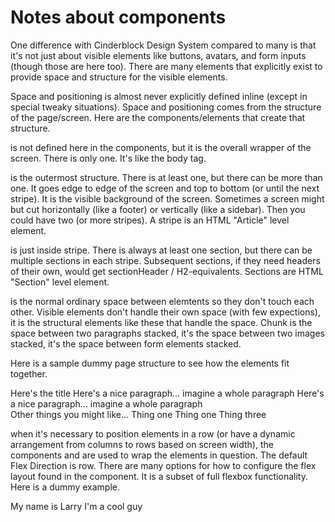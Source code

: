 # Notes about components

One difference with Cinderblock Design System compared to many is that it's not just about visible elements like buttons, avatars, and form inputs (though those are here too). There are many elements that explicitly exist to provide space and structure for the visible elements. 

Space and positioning is almost never explicitly defined inline (except in special tweaky situations). Space and positioning comes from the structure of the page/screen. Here are the components/elements that create that structure.

<Page> is not defined here in the components, but it is the overall wrapper of the screen. There is only one. It's like the body tag.

<Stripe> is the outermost structure. There is at least one, but there can be more than one. It goes edge to edge of the screen and top to bottom (or until the next stripe). It is the visible background of the screen. Sometimes a screen might but cut horizontally (like a footer) or vertically (like a sidebar). Then you could have two (or more stripes). A stripe is an HTML "Article" level element. 

<Section> is just inside stripe. There is always at least one section, but there can be multiple sections in each stripe. Subsequent sections, if they need headers of their own, would get sectionHeader / H2-equivalents. Sections are HTML "Section" level element. 

<Chunk> is the normal ordinary space between elemtents so they don't touch each other. Visible elements don't handle their own space (with few expections), it is the structural elements like these that handle the space. Chunk is the space between two paragraphs stacked, it's the space between two images stacked, it's the space between form elements stacked.

Here is a sample dummy page structure to see how the elements fit together.

<Page>
   <Stripe>
      <Section>
         <Chunk>
            <Text type="pageHead">Here's the title</Text>
         </Chunk>
         <Chunk>
            <Text>Here's a nice paragraph... imagine a whole paragraph</Text>
         </Chunk>
         <Chunk>
            <Text>Here's a nice paragraph... imagine a whole paragraph</Text>
         </Chunk>
      </Section>
      <Section>  
         <Chunk>
            <Text type="sectionHead"></Text>
         </Chunk>
      </Section>
   </Stripe>
   <Stripe style={{backgroundColor: "gray"}}>
      <Section>
         <Chunk>
            <Text type="sectionHead">Other things you might like...</Text>
         </Chunk>
         <Chunk>
            <Text>Thing one</Text>
         </Chunk>
         <Chunk>
            <Text>Thing one</Text>
         </Chunk>
         <Chunk>
            <Text>Thing three</Text>
         </Chunk>                  
      </Section>
   </Stripe>
</Page>


<Flex> when it's necessary to position elements in a row (or have a dynamic arrangement from columns to rows based on screen width), the components <Flex> and <FlexItem> are used to wrap the elements in question. The default Flex Direction is row. There are many options for how to configure the flex layout found in the component. It is a subset of full flexbox functionality. Here is a dummy example. 

<Stripe>
   <Section>
      <Flex>
         <FlexItem>
            <Chunk>
               <Avatar source={{uri: "http://bob.com/bob.png"}}>
            </Chunk>
         </FlextItem>
         <FlexItem>
            <Chunk>
               <Text weight="strong">My name is Larry</Text>
               <Text>I'm a cool guy</Text>
            </Chunk>
         </FlextItem>
      </Flex>
   </Section>
</Stripe>